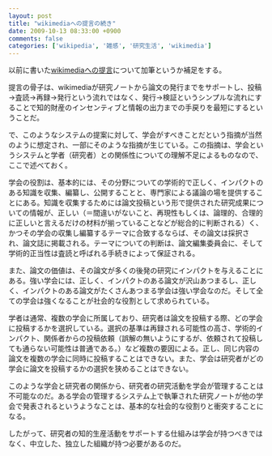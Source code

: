 ```yaml
---
layout: post
title: "wikimediaへの提言の続き"
date: 2009-10-13 08:33:00 +0900
comments: false
categories: ['wikipedia', '雑感', '研究生活', 'wikimedia']
---
```

以前に書いた[wikimediaへの提言][1]について加筆というか補足をする。

提言の骨子は、wikimediaが研究ノートから論文の発行までをサポートし、投稿→査読→再録→発行という流れではなく、発行→検証というシンプルな流れにすることで知的財産のインセンティブと情報の出力までの手戻りを最短にするということだ。

で、このようなシステムの提案に対して、学会がすべきことだという指摘が当然のように想定され、一部にそのような指摘が生じている。この指摘は、学会というシステムと学者（研究者）との関係性についての理解不足によるものなので、ここで述べておく。

学会の役割は、基本的には、その分野についての学術的で正しく、インパクトのある知識を収集、編纂し、公開することと、専門家による議論の場を提供することにある。知識を収集するためには論文投稿という形で提供された研究成果についての情報が、正しい（＝間違いがないこと、再現性もしくは、論理的、合理的に正しいと言えるだけの材料が揃っていることなどが総合的に判断される）く、かつその学会の収集し編纂するテーマに合致するならば、その論文は採択され、論文誌に掲載される。テーマについての判断は、論文編集委員会に、そして学術的正当性は査読と呼ばれる手続きによって保証される。

また、論文の価値は、その論文が多くの後発の研究にインパクトを与えることにある。強い学会には、正しく、インパクトのある論文が沢山あつまるし、正しく、インパクトのある論文がたくさんあつまる学会は強い学会なのだ。そして全ての学会は強くなることが社会的な役割として求められている。

学者は通常、複数の学会に所属しており、研究者は論文を投稿する際、どの学会に投稿するかを選択している。選択の基準は再録される可能性の高さ、学術的インパクト、関係者からの投稿依頼（誤解の無いようにするが、依頼されて投稿しても通らない可能性は普通である。）など複数の要因による。正し、同じ内容の論文を複数の学会に同時に投稿することはできない。また、学会は研究者がどの学会に論文を投稿するかの選択を狭めることはできない。

このような学会と研究者の関係から、研究者の研究活動を学会が管理することは不可能なのだ。ある学会の管理するシステム上で執筆された研究ノートが他の学会で発表されるというようなことは、基本的な社会的な役割りと衝突することになる。

したがって、研究者の知的生産活動をサポートする仕組みは学会が持つべきではなく、中立した、独立した組織が持つ必要があるのだ。

  [1]: http://tokiwatch.com/blog/2009/09/a-proposal-for-wikimedia.html